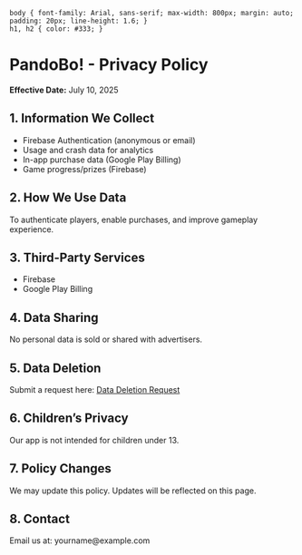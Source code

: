 
    body { font-family: Arial, sans-serif; max-width: 800px; margin: auto; padding: 20px; line-height: 1.6; }
    h1, h2 { color: #333; }
  </style>
</head>
<body>
  <h1>PandoBo! - Privacy Policy</h1>
  <p><strong>Effective Date:</strong> July 10, 2025</p>

  <h2>1. Information We Collect</h2>
  <ul>
    <li>Firebase Authentication (anonymous or email)</li>
    <li>Usage and crash data for analytics</li>
    <li>In-app purchase data (Google Play Billing)</li>
    <li>Game progress/prizes (Firebase)</li>
  </ul>

  <h2>2. How We Use Data</h2>
  <p>To authenticate players, enable purchases, and improve gameplay experience.</p>

  <h2>3. Third-Party Services</h2>
  <ul>
    <li>Firebase</li>
    <li>Google Play Billing</li>
  </ul>

  <h2>4. Data Sharing</h2>
  <p>No personal data is sold or shared with advertisers.</p>

  <h2>5. Data Deletion</h2>
  <p>Submit a request here: <a href="https://forms.gle/knVQYWngz8p2kiiH9">Data Deletion Request</a></p>

  <h2>6. Children’s Privacy</h2>
  <p>Our app is not intended for children under 13.</p>

  <h2>7. Policy Changes</h2>
  <p>We may update this policy. Updates will be reflected on this page.</p>

  <h2>8. Contact</h2>
  <p>Email us at: yourname@example.com</p>
</body>
</html>
